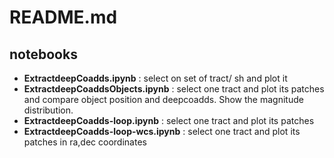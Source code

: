 # README.md

## notebooks

- **ExtractdeepCoadds.ipynb** : select on set of tract/  s h and plot it
- **ExtractdeepCoaddsObjects.ipynb** : select one tract and plot its patches and compare object position and deepcoadds. Show the magnitude distribution.
- **ExtractdeepCoadds-loop.ipynb** : select one tract and plot its patches
- **ExtractdeepCoadds-loop-wcs.ipynb** : select one tract and plot its patches in ra,dec coordinates
